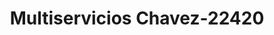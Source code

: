 ---
f_zip-code: 91980
f_state-code: CA
title: Multiservicios Chavez-22420
f_phone: 619-478-5159
f_city-only: Tecate
f_address: 418 Tecate Road Tecate
f_location-unique-id: '22420'
slug: multiservicios-chavez-22420
updated-on: '2024-05-30T13:46:58.046Z'
created-on: '2024-05-30T13:36:59.803Z'
published-on: '2024-05-30T13:54:32.469Z'
f_city-state: cms/city/tecate-ca.md
f_company: cms/company/multiservicios-chavez.md
f_state: cms/state/california.md
layout: '[payday-loan].html'
tags: payday-loan
---